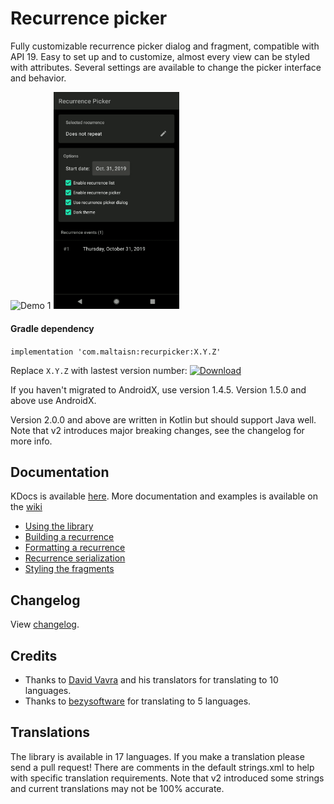 # Recurrence picker
Fully customizable recurrence picker dialog and fragment, compatible with API 19. 
Easy to set up and to customize, almost every view can be styled with attributes. 
Several settings are available to change the picker interface and behavior.

<img src="screenshots/demo1.gif" width="40%" alt="Demo 1"/>  <img src="screenshots/demo2.gif" width="40%" alt="Demo 2"/>

#### Gradle dependency
`implementation 'com.maltaisn:recurpicker:X.Y.Z'`

Replace `X.Y.Z` with lastest version number: 
[![Download](https://api.bintray.com/packages/maltaisn/recurrence-picker/recurrence-picker/images/download.svg)](https://bintray.com/maltaisn/recurrence-picker/recurrence-picker/_latestVersion)

If you haven't migrated to AndroidX, use version 1.4.5. 
Version 1.5.0 and above use AndroidX.

Version 2.0.0 and above are written in Kotlin but should support Java well.
Note that v2 introduces major breaking changes, see the changelog for more info.

## Documentation
KDocs is available [here](https://maltaisn.github.io/recurpickerlib/lib/index.html).
More documentation and examples is available on the [wiki](https://github.com/maltaisn/recurpickerlib/wiki)
- [Using the library](https://github.com/maltaisn/recurpickerlib/wiki/Using-the-library)
- [Building a recurrence](https://github.com/maltaisn/recurpickerlib/wiki/Building-a-recurrence)
- [Formatting a recurrence](https://github.com/maltaisn/recurpickerlib/wiki/Formatting-a-recurrence)
- [Recurrence serialization](https://github.com/maltaisn/recurpickerlib/wiki/Recurrence-serialization)
- [Styling the fragments](https://github.com/maltaisn/recurpickerlib/wiki/Styling-the-fragments)

## Changelog
View [changelog](CHANGELOG.md).

## Credits
- Thanks to [David Vavra](https://github.com/davidvavra) and his translators for translating to 10 languages.
- Thanks to [bezysoftware](https://github.com/bezysoftware) for translating to 5 languages.

## Translations
The library is available in 17 languages. If you make a translation please send a pull request! 
There are comments in the default strings.xml to help with specific translation requirements.
Note that v2 introduced some strings and current translations may not be 100% accurate.
